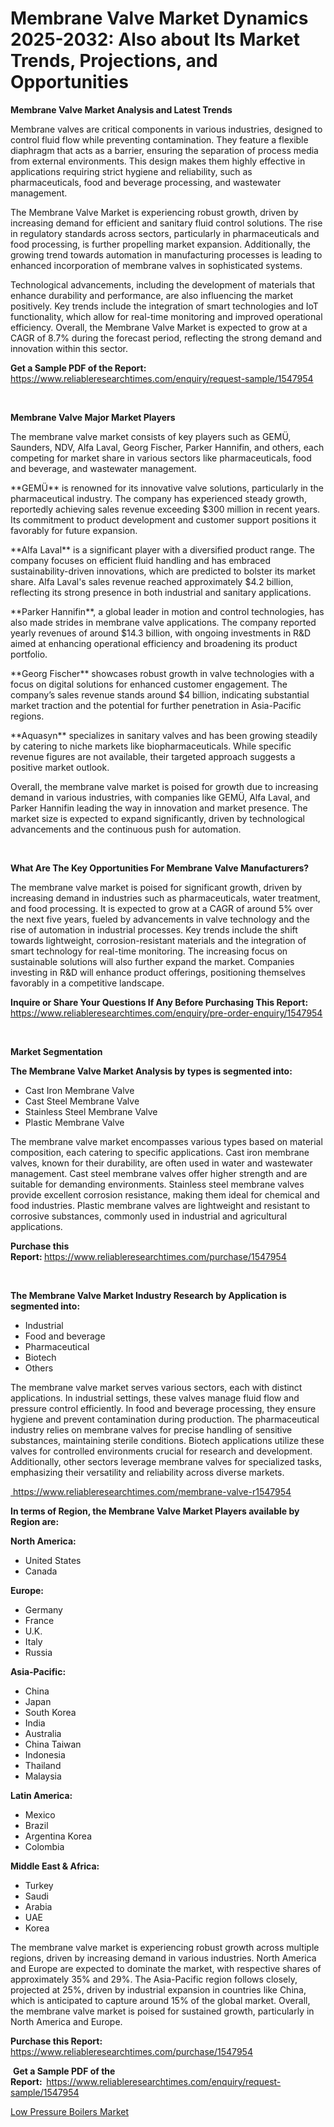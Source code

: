 <p><h1>Membrane Valve Market Dynamics 2025-2032: Also about Its Market Trends, Projections, and Opportunities</h1></p><p><strong>Membrane Valve Market Analysis and Latest Trends</strong></p>
<p><p>Membrane valves are critical components in various industries, designed to control fluid flow while preventing contamination. They feature a flexible diaphragm that acts as a barrier, ensuring the separation of process media from external environments. This design makes them highly effective in applications requiring strict hygiene and reliability, such as pharmaceuticals, food and beverage processing, and wastewater management.</p><p>The Membrane Valve Market is experiencing robust growth, driven by increasing demand for efficient and sanitary fluid control solutions. The rise in regulatory standards across sectors, particularly in pharmaceuticals and food processing, is further propelling market expansion. Additionally, the growing trend towards automation in manufacturing processes is leading to enhanced incorporation of membrane valves in sophisticated systems.</p><p>Technological advancements, including the development of materials that enhance durability and performance, are also influencing the market positively. Key trends include the integration of smart technologies and IoT functionality, which allow for real-time monitoring and improved operational efficiency. Overall, the Membrane Valve Market is expected to grow at a CAGR of 8.7% during the forecast period, reflecting the strong demand and innovation within this sector.</p></p>
<p><strong>Get a Sample PDF of the Report:&nbsp;</strong> <a href="https://www.reliableresearchtimes.com/enquiry/request-sample/1547954?utm_campaign=2308&utm_medium=2&utm_source=Github&utm_content=ia&utm_term=20022025&utm_id=membrane-valve">https://www.reliableresearchtimes.com/enquiry/request-sample/1547954</a></p>
<p>&nbsp;</p>
<p><strong>Membrane Valve Major Market Players</strong></p>
<p><p>The membrane valve market consists of key players such as GEMÜ, Saunders, NDV, Alfa Laval, Georg Fischer, Parker Hannifin, and others, each competing for market share in various sectors like pharmaceuticals, food and beverage, and wastewater management.</p><p>**GEMÜ** is renowned for its innovative valve solutions, particularly in the pharmaceutical industry. The company has experienced steady growth, reportedly achieving sales revenue exceeding $300 million in recent years. Its commitment to product development and customer support positions it favorably for future expansion.</p><p>**Alfa Laval** is a significant player with a diversified product range. The company focuses on efficient fluid handling and has embraced sustainability-driven innovations, which are predicted to bolster its market share. Alfa Laval's sales revenue reached approximately $4.2 billion, reflecting its strong presence in both industrial and sanitary applications.</p><p>**Parker Hannifin**, a global leader in motion and control technologies, has also made strides in membrane valve applications. The company reported yearly revenues of around $14.3 billion, with ongoing investments in R&D aimed at enhancing operational efficiency and broadening its product portfolio.</p><p>**Georg Fischer** showcases robust growth in valve technologies with a focus on digital solutions for enhanced customer engagement. The company’s sales revenue stands around $4 billion, indicating substantial market traction and the potential for further penetration in Asia-Pacific regions.</p><p>**Aquasyn** specializes in sanitary valves and has been growing steadily by catering to niche markets like biopharmaceuticals. While specific revenue figures are not available, their targeted approach suggests a positive market outlook.</p><p>Overall, the membrane valve market is poised for growth due to increasing demand in various industries, with companies like GEMÜ, Alfa Laval, and Parker Hannifin leading the way in innovation and market presence. The market size is expected to expand significantly, driven by technological advancements and the continuous push for automation.</p></p>
<p>&nbsp;</p>
<p><strong>What Are The Key Opportunities For Membrane Valve Manufacturers?</strong></p>
<p><p>The membrane valve market is poised for significant growth, driven by increasing demand in industries such as pharmaceuticals, water treatment, and food processing. It is expected to grow at a CAGR of around 5% over the next five years, fueled by advancements in valve technology and the rise of automation in industrial processes. Key trends include the shift towards lightweight, corrosion-resistant materials and the integration of smart technology for real-time monitoring. The increasing focus on sustainable solutions will also further expand the market. Companies investing in R&D will enhance product offerings, positioning themselves favorably in a competitive landscape.</p></p>
<p><strong>Inquire or Share Your Questions If Any Before Purchasing This Report:</strong> <a href="https://www.reliableresearchtimes.com/enquiry/pre-order-enquiry/1547954?utm_campaign=2308&utm_medium=2&utm_source=Github&utm_content=ia&utm_term=20022025&utm_id=membrane-valve">https://www.reliableresearchtimes.com/enquiry/pre-order-enquiry/1547954</a></p>
<p>&nbsp;</p>
<p><strong>Market Segmentation</strong></p>
<p><strong>The Membrane Valve Market Analysis by types is segmented into:</strong></p>
<p><ul><li>Cast Iron Membrane Valve</li><li>Cast Steel Membrane Valve</li><li>Stainless Steel Membrane Valve</li><li>Plastic Membrane Valve</li></ul></p>
<p><p>The membrane valve market encompasses various types based on material composition, each catering to specific applications. Cast iron membrane valves, known for their durability, are often used in water and wastewater management. Cast steel membrane valves offer higher strength and are suitable for demanding environments. Stainless steel membrane valves provide excellent corrosion resistance, making them ideal for chemical and food industries. Plastic membrane valves are lightweight and resistant to corrosive substances, commonly used in industrial and agricultural applications.</p></p>
<p><strong>Purchase this Report:&nbsp;</strong><a href="https://www.reliableresearchtimes.com/purchase/1547954?utm_campaign=2308&utm_medium=2&utm_source=Github&utm_content=ia&utm_term=20022025&utm_id=membrane-valve">https://www.reliableresearchtimes.com/purchase/1547954</a></p>
<p>&nbsp;</p>
<p><strong>The Membrane Valve Market Industry Research by Application is segmented into:</strong></p>
<p><ul><li>Industrial</li><li>Food and beverage</li><li>Pharmaceutical</li><li>Biotech</li><li>Others</li></ul></p>
<p><p>The membrane valve market serves various sectors, each with distinct applications. In industrial settings, these valves manage fluid flow and pressure control efficiently. In food and beverage processing, they ensure hygiene and prevent contamination during production. The pharmaceutical industry relies on membrane valves for precise handling of sensitive substances, maintaining sterile conditions. Biotech applications utilize these valves for controlled environments crucial for research and development. Additionally, other sectors leverage membrane valves for specialized tasks, emphasizing their versatility and reliability across diverse markets.</p></p>
<p><a href="https://www.reliableresearchtimes.com/membrane-valve-r1547954?utm_campaign=2308&utm_medium=2&utm_source=Github&utm_content=ia&utm_term=20022025&utm_id=membrane-valve">&nbsp;https://www.reliableresearchtimes.com/membrane-valve-r1547954</a></p>
<p><strong>In terms of Region, the Membrane Valve Market Players available by Region are:</strong></p>
<p>
    <p> <strong> North America: </strong>
        <ul>
            <li>United States</li>
            <li>Canada</li>
        </ul>
        </p> 
    <p> <strong> Europe: </strong>
        <ul>
            <li>Germany</li>
            <li>France</li>
            <li>U.K.</li>
            <li>Italy</li>
            <li>Russia</li>
        </ul>
        </p> 
    <p> <strong> Asia-Pacific: </strong>
        <ul>
            <li>China</li>
            <li>Japan</li>
            <li>South Korea</li>
            <li>India</li>
            <li>Australia</li>
            <li>China Taiwan</li>
            <li>Indonesia</li>
            <li>Thailand</li>
            <li>Malaysia</li>
        </ul>
        </p> 
    <p> <strong> Latin America: </strong>
        <ul>
            <li>Mexico</li>
            <li>Brazil</li>
            <li>Argentina Korea</li>
            <li>Colombia</li>
        </ul>
        </p> 
    <p> <strong> Middle East & Africa: </strong>
        <ul>
            <li>Turkey</li>
            <li>Saudi</li>
            <li>Arabia</li>
            <li>UAE</li>
            <li>Korea</li>
        </ul>
    </p>
    </p>
<p><p>The membrane valve market is experiencing robust growth across multiple regions, driven by increasing demand in various industries. North America and Europe are expected to dominate the market, with respective shares of approximately 35% and 29%. The Asia-Pacific region follows closely, projected at 25%, driven by industrial expansion in countries like China, which is anticipated to capture around 15% of the global market. Overall, the membrane valve market is poised for sustained growth, particularly in North America and Europe.</p></p>
<p><strong>Purchase this Report: </strong><a href="https://www.reliableresearchtimes.com/purchase/1547954?utm_campaign=2308&utm_medium=2&utm_source=Github&utm_content=ia&utm_term=20022025&utm_id=membrane-valve">https://www.reliableresearchtimes.com/purchase/1547954</a></p>
<p>&nbsp;<strong>Get a Sample PDF of the Report:&nbsp;&nbsp;</strong><a href="https://www.reliableresearchtimes.com/enquiry/request-sample/1547954?utm_campaign=2308&utm_medium=2&utm_source=Github&utm_content=ia&utm_term=20022025&utm_id=membrane-valve">https://www.reliableresearchtimes.com/enquiry/request-sample/1547954</a></p>
<p><strong></strong></p>
<p><p><a href="https://github.com/domoniqueluoma76/Market-Research-Report-List-1/blob/main/low-pressure-boilers-market.md?utm_campaign=2308&utm_medium=2&utm_source=Github&utm_content=ia&utm_term=20022025&utm_id=membrane-valve">Low Pressure Boilers Market</a></p></p>